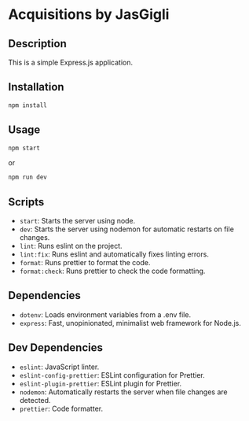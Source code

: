 # Acquisitions by JasGigli

## Description

This is a simple Express.js application.

## Installation

```bash
npm install
```

## Usage

```bash
npm start
```

or

```bash
npm run dev
```

## Scripts

- `start`: Starts the server using node.
- `dev`: Starts the server using nodemon for automatic restarts on file changes.
- `lint`: Runs eslint on the project.
- `lint:fix`: Runs eslint and automatically fixes linting errors.
- `format`: Runs prettier to format the code.
- `format:check`: Runs prettier to check the code formatting.

## Dependencies

- `dotenv`: Loads environment variables from a .env file.
- `express`: Fast, unopinionated, minimalist web framework for Node.js.

## Dev Dependencies

- `eslint`: JavaScript linter.
- `eslint-config-prettier`: ESLint configuration for Prettier.
- `eslint-plugin-prettier`: ESLint plugin for Prettier.
- `nodemon`: Automatically restarts the server when file changes are detected.
- `prettier`: Code formatter.
